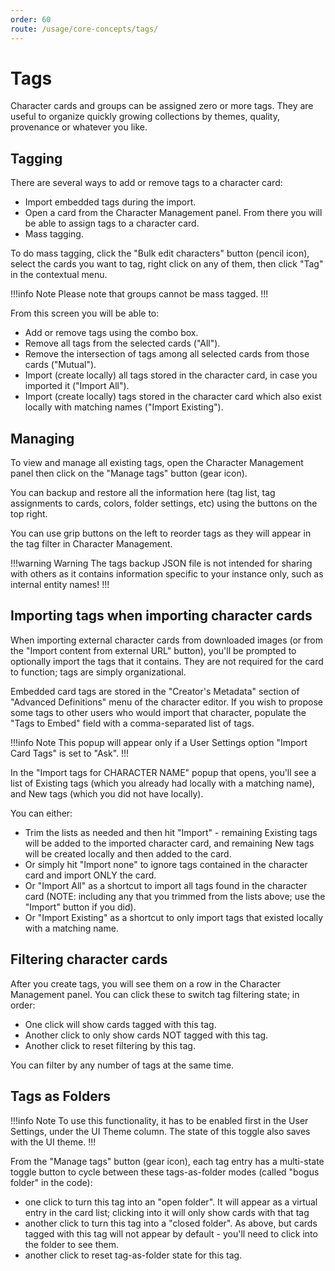 ```yaml
---
order: 60
route: /usage/core-concepts/tags/
---
```


# Tags

Character cards and groups can be assigned zero or more tags. They are useful to organize quickly growing collections by themes, quality, provenance or whatever you like.

## Tagging

There are several ways to add or remove tags to a character card:

- Import embedded tags during the import.
- Open a card from the Character Management panel. From there you will be able to assign tags to a character card.
- Mass tagging.

To do mass tagging, click the "Bulk edit characters" button (pencil icon), select the cards you want to tag, right click on any of them, then click "Tag" in the contextual menu.

!!!info Note
Please note that groups cannot be mass tagged.
!!!

From this screen you will be able to:

- Add or remove tags using the combo box.
- Remove all tags from the selected cards ("All").
- Remove the intersection of tags among all selected cards from those cards ("Mutual").
- Import (create locally) all tags stored in the character card, in case you imported it ("Import All").
- Import (create locally) tags stored in the character card which also exist locally with matching names ("Import Existing").

## Managing

To view and manage all existing tags, open the Character Management panel then click on the "Manage tags" button (gear icon).

You can backup and restore all the information here (tag list, tag assignments to cards, colors, folder settings, etc) using the buttons on the top right.

You can use grip buttons on the left to reorder tags as they will appear in the tag filter in Character Management.

!!!warning Warning
The tags backup JSON file is not intended for sharing with others as it contains information specific to your instance only, such as internal entity names!
!!!

## Importing tags when importing character cards

When importing external character cards from downloaded images (or from the "Import content from external URL" button), you'll be prompted to optionally import the tags that it contains. They are not required for the card to function; tags are simply organizational.

Embedded card tags are stored in the "Creator's Metadata" section of "Advanced Definitions" menu of the character editor. If you wish to propose some tags to other users who would import that character, populate the "Tags to Embed" field with a comma-separated list of tags.

!!!info Note
This popup will appear only if a User Settings option "Import Card Tags" is set to "Ask". 
!!!

In the "Import tags for CHARACTER NAME" popup that opens, you'll see a list of Existing tags (which you already had locally with a matching name), and New tags (which you did not have locally).

You can either:

- Trim the lists as needed and then hit "Import" - remaining Existing tags will be added to the imported character card, and remaining New tags will be created locally and then added to the card.
- Or simply hit "Import none" to ignore tags contained in the character card and import ONLY the card.
- Or "Import All" as a shortcut to import all tags found in the character card (NOTE: including any that you trimmed from the lists above; use the "Import" button if you did).
- Or "Import Existing" as a shortcut to only import tags that existed locally with a matching name.

## Filtering character cards

After you create tags, you will see them on a row in the Character Management panel. You can click these to switch tag filtering state; in order:

- One click will show cards tagged with this tag.
- Another click to only show cards NOT tagged with this tag.
- Another click to reset filtering by this tag.

You can filter by any number of tags at the same time.

## Tags as Folders

!!!info Note
To use this functionality, it has to be enabled first in the User Settings, under the UI Theme column. The state of this toggle also saves with the UI theme.
!!!

From the "Manage tags" button (gear icon), each tag entry has a multi-state toggle button to cycle between these tags-as-folder modes (called "bogus folder" in the code):

- one click to turn this tag into an "open folder". It will appear as a virtual entry in the card list; clicking into it will only show cards with that tag
- another click to turn this tag into a "closed folder". As above, but cards tagged with this tag will not appear by default - you'll need to click into the folder to see them.
- another click to reset tag-as-folder state for this tag.
